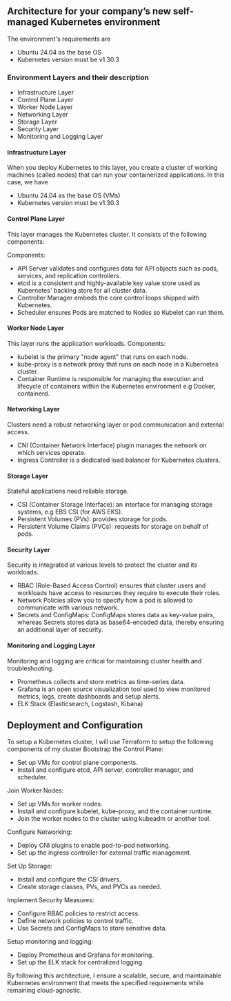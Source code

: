 ## Architecture for your company’s new self-managed Kubernetes environment
The environment's requirements are
- Ubuntu 24.04 as the base OS
- Kubernetes version must be v1.30.3

### Environment Layers and their description
- Infrastructure Layer
- Control Plane Layer
- Worker Node Layer
- Networking Layer
- Storage Layer
- Security Layer
- Monitoring and Logging Layer

#### Infrastructure Layer
When you deploy Kubernetes to this layer, you create a cluster of working machines (called nodes) that can run your containerized applications. In this case, we have
- Ubuntu 24.04 as the base OS (VMs)
- Kubernetes version must be v1.30.3

#### Control Plane Layer
This layer manages the Kubernetes cluster. It consists of the following components: 

Components:
- API Server validates and configures data for API objects such as pods, services, and replication controllers.
- etcd is a consistent and highly-available key value store used as Kubernetes' backing store for all cluster data.
- Controller Manager embeds the core control loops shipped with Kubernetes.
- Scheduler ensures Pods are matched to Nodes so Kubelet can run them.

#### Worker Node Layer
This layer runs the application workloads.
Components:
- kubelet is the primary "node agent" that runs on each node.
- kube-proxy is a network proxy that runs on each node in a Kubernetes cluster.
- Container Runtime is responsible for managing the execution and lifecycle of containers within the Kubernetes environment e.g Docker, containerd.

#### Networking Layer
Clusters need a robust networking layer or pod communication and external access.
- CNI (Container Network Interface) plugin manages the network on which services operate.
- Ingress Controller is a dedicated load balancer for Kubernetes clusters.

#### Storage Layer
Stateful applications need reliable storage.
- CSI (Container Storage Interface): an interface for managing storage systems, e.g EBS CSI (for AWS EKS).
- Persistent Volumes (PVs): provides storage for pods.
- Persistent Volume Claims (PVCs): requests for storage on behalf of pods.

#### Security Layer
Security is integrated at various levels to protect the cluster and its workloads.
- RBAC (Role-Based Access Control) ensures that cluster users and workloads have access to resources they require to execute their roles.
- Network Policies allow you to specify how a pod is allowed to communicate with various network.
- Secrets and ConfigMaps: ConfigMaps stores data as key-value pairs, whereas Secrets stores data as base64-encoded data, thereby ensuring an additional layer of security.

#### Monitoring and Logging Layer
Monitoring and logging are critical for maintaining cluster health and troubleshooting.
- Prometheus collects and store metrics as time-series data.
- Grafana is an open source visualization tool used to view monitored metrics, logs, create dashboards and setup alerts.
- ELK Stack (Elasticsearch, Logstash, Kibana)

## Deployment and Configuration
To setup a Kubernetes cluster, I will use Terraform to setup the following components of my cluster
Bootstrap the Control Plane:
- Set up VMs for control plane components.
- Install and configure etcd, API server, controller manager, and scheduler.

Join Worker Nodes:
- Set up VMs for worker nodes.
- Install and configure kubelet, kube-proxy, and the container runtime.
- Join the worker nodes to the cluster using kubeadm or another tool.

Configure Networking:
- Deploy CNI plugins to enable pod-to-pod networking.
- Set up the ingress controller for external traffic management.

Set Up Storage:
- Install and configure the CSI drivers.
- Create storage classes, PVs, and PVCs as needed.

Implement Security Measures:
- Configure RBAC policies to restrict access.
- Define network policies to control traffic.
- Use Secrets and ConfigMaps to store sensitive data.

Setup monitoring and logging:
- Deploy Prometheus and Grafana for monitoring.
- Set up the ELK stack for centralized logging.

By following this architecture, I ensure a scalable, secure, and maintainable Kubernetes environment that meets the specified requirements while remaining cloud-agnostic.